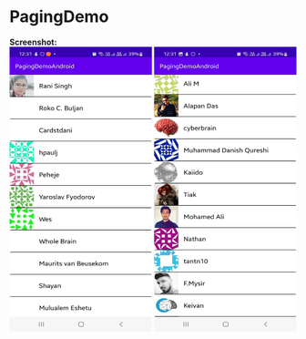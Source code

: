 ﻿# PagingDemo<br>
<b>Screenshot:</b><br>
<img src="Images/ss1.jpeg" width=250 height="500">
<img src="Images/ss2.jpeg" width=250 height="500">
